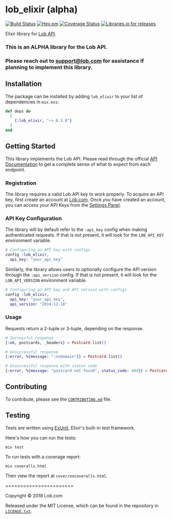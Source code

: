 # lob_elixir (alpha)

[![Build Status](https://travis-ci.org/lob/lob-elixir.svg?branch=master)](https://travis-ci.org/lob/lob-elixir)
[![Hex.pm](https://img.shields.io/hexpm/v/lob_elixir.svg)](https://hex.pm/packages/lob_elixir)
[![Coverage Status](https://coveralls.io/repos/github/lob/lob-elixir/badge.svg?branch=master)](https://coveralls.io/github/lob/lob-elixir?branch=master)
[![Libraries.io for releases](https://img.shields.io/librariesio/release/hex/lob_elixir.svg)](https://libraries.io/hex/lob_elixir)

Elixir library for [Lob API](https://lob.com/).

### This is an ALPHA library for the Lob API.

### Please reach out to support@lob.com for assistance if planning to implement this library.

## Installation

The package can be installed by adding `lob_elixir` to your list of dependencies in `mix.exs`:

```elixir
def deps do
  [
    {:lob_elixir, "~> 0.3.0"}
  ]
end
```

## Getting Started

This library implements the Lob API. Please read through the official [API Documentation](#api-documentation) to get a complete sense of what to expect from each endpoint.

### Registration

The library requires a valid Lob API key to work properly. To acquire an API key, first create an account at [Lob.com](https://dashboard.lob.com/#/register). Once you have created an account, you can access your API Keys from the [Settings Panel](https://dashboard.lob.com/#/settings).

### API Key Configuration
 The library will by default refer to the `:api_key` config when making authenticated requests. If that is not present, it will look for the `LOB_API_KEY` environment variable.

```elixir
# Configuring an API key with configs
config :lob_elixir,
  api_key: "your_api_key"
```

Similarly, the library allows users to optionally configure the API version through the `:api_version` config. If that is not present, it will look for the `LOB_API_VERSION` environment variable.

```elixir
# Configuring an API key and API version with configs
config :lob_elixir,
  api_key: "your_api_key",
  api_version: "2014-12-18"
```

### Usage

Requests return a 2-tuple or 3-tuple, depending on the response.

```elixir
# Successful response
{:ok, postcards, _headers} = Postcard.list()

# Unsuccessful response
{:error, %{message: ":nxdomain"}} = Postcard.list()

# Unsuccessful response with status code
{:error, %{message: "postcard not found", status_code: 404}} = Postcard.retrieve('nonexistent_resource')
```

## Contributing

To contribute, please see the [`CONTRIBUTING.md`](CONTRIBUTING.md) file.

## Testing

Tests are written using [ExUnit](https://hexdocs.pm/ex_unit/ExUnit.html), Elixir's built-in test framework.

Here's how you can run the tests:

    mix test

To run tests with a coverage report:

    mix coveralls.html

Then view the report at `cover/excoveralls.html`.

=======================

Copyright &copy; 2018 Lob.com

Released under the MIT License, which can be found in the repository in [`LICENSE.txt`](LICENSE.txt).
